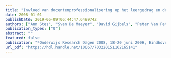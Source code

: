 ```yaml
---
title: "Invloed van docentenprofessionalisering op het leergedrag en de leerresultaten van studenten"
date: 2008-01-01
publishDate: 2019-06-09T06:44:47.649974Z
authors: ["Ann Stes", "Sven De Maeyer", "David Gijbels", "Peter Van Petegem"]
publication_types: ["0"]
abstract: ""
featured: false
publication: "*Onderwijs Research Dagen 2008, 18-20 juni 2008, Eindhoven*"
url_pdf: "https://hdl.handle.net/10067/703220151162165141"
---
```


